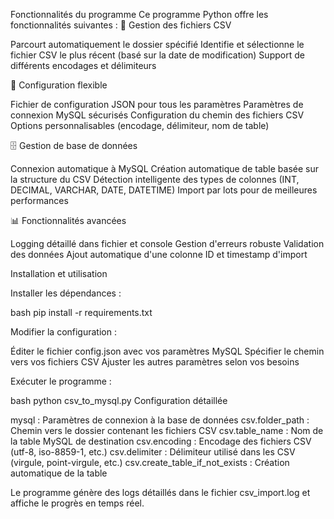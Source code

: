 Fonctionnalités du programme
Ce programme Python offre les fonctionnalités suivantes :
📁 Gestion des fichiers CSV

Parcourt automatiquement le dossier spécifié
Identifie et sélectionne le fichier CSV le plus récent (basé sur la date de modification)
Support de différents encodages et délimiteurs

🔧 Configuration flexible

Fichier de configuration JSON pour tous les paramètres
Paramètres de connexion MySQL sécurisés
Configuration du chemin des fichiers CSV
Options personnalisables (encodage, délimiteur, nom de table)

🗄️ Gestion de base de données

Connexion automatique à MySQL
Création automatique de table basée sur la structure du CSV
Détection intelligente des types de colonnes (INT, DECIMAL, VARCHAR, DATE, DATETIME)
Import par lots pour de meilleures performances

📊 Fonctionnalités avancées

Logging détaillé dans fichier et console
Gestion d'erreurs robuste
Validation des données
Ajout automatique d'une colonne ID et timestamp d'import

Installation et utilisation

Installer les dépendances :

bash
pip install -r requirements.txt

Modifier la configuration :

Éditer le fichier config.json avec vos paramètres MySQL
Spécifier le chemin vers vos fichiers CSV
Ajuster les autres paramètres selon vos besoins


Exécuter le programme :

bash
python csv_to_mysql.py
Configuration détaillée

mysql : Paramètres de connexion à la base de données
csv.folder_path : Chemin vers le dossier contenant les fichiers CSV
csv.table_name : Nom de la table MySQL de destination
csv.encoding : Encodage des fichiers CSV (utf-8, iso-8859-1, etc.)
csv.delimiter : Délimiteur utilisé dans les CSV (virgule, point-virgule, etc.)
csv.create_table_if_not_exists : Création automatique de la table

Le programme génère des logs détaillés dans le fichier csv_import.log et affiche le progrès en temps réel.